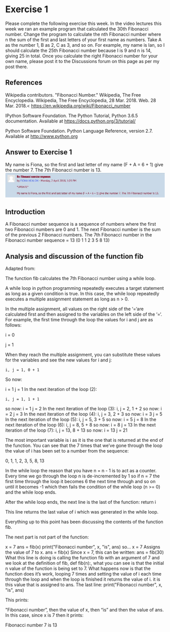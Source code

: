 # Exercise 1
Please complete the following exercise this week. In the video lectures this week we ran an example program that calculated the 30th Fibonacci number. Change the program to calculate the nth Fibonacci number where n the sum of the first and last letters of your first name as numbers. Take A as the number 1, B as 2, C as 3, and so on. For example, my name is Ian, so I should calculate the 25th Fibonacci number because I is 9 and n is 14, giving 25 in total. Once you calculate the right Fibonacci number for your own name, please post it to the Discussions forum on this page as per my post there.

## References
Wikipedia contributors. "Fibonacci Number." Wikipedia, The Free Encyclopedia. Wikipedia, The Free Encyclopedia, 28 Mar. 2018. Web. 28 Mar. 2018.< https://en.wikipedia.org/wiki/Fibonacci_number

IPython Software Foundation. The Python Tutorial, Python 3.6.5 documentation. Available at https://docs.python.org/3/tutorial/

Python Software Foundation. Python Language Reference, version 2.7. Available at http://www.python.org

## Answer to Exercise 1
My name is Fiona, so the first and last letter of my name (F + A = 6 + 1) give the number 7. The 7th Fibonacci number is 13. 
![A picture of forum](Forum.JPG)

## Introduction
A Fibonacci number sequence is a sequence of numbers where the first two Fibonacci numbers are 0 and 1. The next Fibonacci number is the sum of the previous 2 Fibonacci numbers. 
The 7th Fibonacci number in the Fibonacci number sequence = 13 (0 1 1 2 3 5 8 13)

## Analysis and discussion of the function fib
Adapted from: 

The function fib calculates the 7th Fibonacci number using a while loop. 

A while loop in python programming repeatedly executes a target statement as long as a given condition is true. In this case, the while loop repeatedly executes a multiple assignment statement as long as n > 0.

In the multiple assignment, all values on the right side of the ‘=‘are calculated first and then assigned to the variables on the left side of the ‘=‘. For example, the first time through the loop the values for i and j are as follows:

  i = 0
  
  j = 1

When they reach the multiple assignment, you can substitute these values for the variables and see the new values for i and j:

    i, j = 1, 0 + 1
So now:

  i = 1
  j = 1
In the next iteration of the loop (2):

    i, j = 1, 1 + 1
so now: 
  i = 1
  j = 2
In the next iteration of the loop (3):
    i, j = 2, 1 + 2
so now: 
  i = 2
  j = 3
In the next iteration of the loop (4):
    i, j = 3, 2 + 3
so now: 
  i = 3
  j = 5
In the next iteration of the loop (5):
    i, j = 5, 3 + 5
so now: 
  i = 5
  j = 8
In the next iteration of the loop (6):
    i, j = 8, 5 + 8
so now: 
  i = 8
  j = 13
In the next iteration of the loop (7):
    i, j = 13, 8 + 13
so now: 
  i = 13
  j = 21

The most important variable is i as it is the one that is returned at the end of the function. You can see that the 7 times that we’ve gone through the loop the value of i has been set to a number from the sequence:

0, 1, 1, 2, 3, 5, 8, 13

In the while loop the reason that you have n = n - 1  is to act as a counter. Every time we go through the loop n is de-incremented by 1 so if n = 7 the first time through the loop it becomes 6 the next time through and so on until it becomes -1 which then fails the condition of the while loop (n >= 0) and the while loop ends.

After the while loop ends, the next line is the last of the function:
  return i

This line returns the last value of i which was generated in the while loop.

Everything up to this point has been discussing the contents of the function fib.

The next part is not part of the function:

x = 7
ans = fib(x)
print("Fibonacci number", x, "is", ans)
so…
x = 7
Assigns the value of 7 to x.
ans = fib(x)
Since x = 7, this can be written:
ans = fib(30)
What this line is doing is calling the function fib with an argument of 7 and we look at the definition of fib, def fib(n):, what you can see is that the initial n value of the function is being set to 7. What happens now is that the function does it’s work, looping 7 times and setting the value of i each time through the loop and when the loop is finished it returns the value of i. it is this value that is assigned to ans.
The last line:
print("Fibonacci number", x, "is", ans)

This prints:

"Fibonacci number”, then the value of x, then “is” and then the value of ans.
In this case, since x is 7 then it prints:

Fibonacci number 7 is 13


